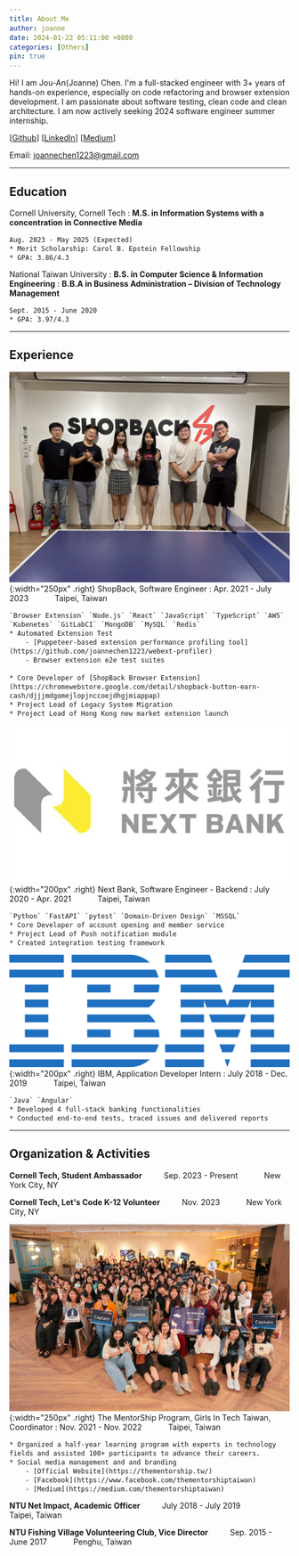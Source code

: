 ```yaml
---
title: About Me
author: joanne
date: 2024-01-22 05:11:00 +0800
categories: [Others]
pin: true
---
```


Hi! I am Jou-An(Joanne) Chen. I'm a full-stacked engineer with 3+ years of hands-on experience, especially on code refactoring and browser extension development. I am passionate about software testing, clean code and clean architecture. I am now actively seeking 2024 software engineer summer internship.

[[Github](https://github.com/joannechen1223)] [[LinkedIn](https://www.linkedin.com/in/jouan-chen-joanne/)] [[Medium](https://medium.com/@joannechen1223)]

Email: joannechen1223@gmail.com

---

## Education

Cornell University, Cornell Tech
: **M.S. in Information Systems with a concentration in Connective Media**

    Aug. 2023 - May 2025 (Expected)
    * Merit Scholarship: Carol B. Epstein Fellowship
    * GPA: 3.86/4.3

National Taiwan University
: **B.S. in Computer Science & Information Engineering**
: **B.B.A in Business Administration – Division of Technology Management**

    Sept. 2015 - June 2020
    * GPA: 3.97/4.3

---

## Experience

![ShopBack](/assets/img/about/shopback.jpg){:width="250px" .right}
ShopBack, Software Engineer
: Apr. 2021 - July 2023 &nbsp;&nbsp;&nbsp;&nbsp;&nbsp;&nbsp;&nbsp;&nbsp;&nbsp;&nbsp; Taipei, Taiwan

    `Browser Extension` `Node.js` `React` `JavaScript` `TypeScript` `AWS` `Kubenetes` `GitLabCI` `MongoDB` `MySQL` `Redis`
    * Automated Extension Test
        - [Puppeteer-based extension performance profiling tool](https://github.com/joannechen1223/webext-profiler)
        - Browser extension e2e test suites
    
    * Core Developer of [ShopBack Browser Extension](https://chromewebstore.google.com/detail/shopback-button-earn-cash/djjjmdgomejlopjnccoejdhgjmiappap)
    * Project Lead of Legacy System Migration
    * Project Lead of Hong Kong new market extension launch

![NextBank](/assets/img/about/nextbank.jpg){:width="200px" .right}
Next Bank, Software Engineer - Backend
: July 2020 - Apr. 2021 &nbsp;&nbsp;&nbsp;&nbsp;&nbsp;&nbsp;&nbsp;&nbsp;&nbsp;&nbsp; Taipei, Taiwan

    `Python` `FastAPI` `pytest` `Domain-Driven Design` `MSSQL`
    * Core Developer of account opening and member service
    * Project Lead of Push notification module
    * Created integration testing framework

![IBM](/assets/img/about/ibm.png){:width="200px" .right}
IBM, Application Developer Intern
: July 2018 - Dec. 2019 &nbsp;&nbsp;&nbsp;&nbsp;&nbsp;&nbsp;&nbsp;&nbsp;&nbsp;&nbsp; Taipei, Taiwan

    `Java` `Angular`
    * Developed 4 full-stack banking functionalities
    * Conducted end-to-end tests, traced issues and delivered reports

---

## Organization & Activities
**Cornell Tech, Student Ambassador**&nbsp;&nbsp;&nbsp;&nbsp;&nbsp;&nbsp;&nbsp;&nbsp;&nbsp;&nbsp;Sep. 2023 - Present &nbsp;&nbsp;&nbsp;&nbsp;&nbsp;&nbsp;&nbsp;&nbsp;&nbsp;&nbsp; New York City, NY

**Cornell Tech, Let's Code K-12 Volunteer**&nbsp;&nbsp;&nbsp;&nbsp;&nbsp;&nbsp;&nbsp;&nbsp;&nbsp;&nbsp;Nov. 2023 &nbsp;&nbsp;&nbsp;&nbsp;&nbsp;&nbsp;&nbsp;&nbsp;&nbsp;&nbsp; New York City, NY

![The MentorShip](/assets/img/about/mentorship.jpg){:width="250px" .right}
The MentorShip Program, Girls In Tech Taiwan, Coordinator
: Nov. 2021 - Nov. 2022 &nbsp;&nbsp;&nbsp;&nbsp;&nbsp;&nbsp;&nbsp;&nbsp;&nbsp;&nbsp; Taipei, Taiwan

    * Organized a half-year learning program with experts in technology fields and assisted 100+ participants to advance their careers.
    * Social media management and and branding
        - [Official Website](https://thementorship.tw/)
        - [Facebook](https://www.facebook.com/thementorshiptaiwan)
        - [Medium](https://medium.com/thementorshiptaiwan)

**NTU Net Impact, Academic Officer**&nbsp;&nbsp;&nbsp;&nbsp;&nbsp;&nbsp;&nbsp;&nbsp;&nbsp;&nbsp;July 2018 - July 2019 &nbsp;&nbsp;&nbsp;&nbsp;&nbsp;&nbsp;&nbsp;&nbsp;&nbsp;&nbsp; Taipei, Taiwan

**NTU Fishing Village Volunteering Club, Vice Director**&nbsp;&nbsp;&nbsp;&nbsp;&nbsp;&nbsp;&nbsp;&nbsp;&nbsp;&nbsp;Sep. 2015 - June 2017 &nbsp;&nbsp;&nbsp;&nbsp;&nbsp;&nbsp;&nbsp;&nbsp;&nbsp;&nbsp; Penghu, Taiwan